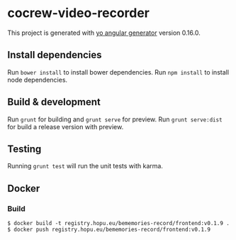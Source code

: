 # cocrew-video-recorder

This project is generated with [yo angular generator](https://github.com/yeoman/generator-angular)
version 0.16.0.

## Install dependencies

Run `bower install` to install bower dependencies.
Run `npm install` to install node dependencies.

## Build & development

Run `grunt` for building and `grunt serve` for preview. Run `grunt serve:dist` for build a release version with preview.

## Testing

Running `grunt test` will run the unit tests with karma.

## Docker

### Build

 ```
$ docker build -t registry.hopu.eu/bememories-record/frontend:v0.1.9 .
$ docker push registry.hopu.eu/bememories-record/frontend:v0.1.9 
```
